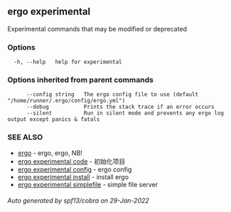 ## ergo experimental

Experimental commands that may be modified or deprecated

### Options

```
  -h, --help   help for experimental
```

### Options inherited from parent commands

```
      --config string   The ergo config file to use (default "/home/runner/.ergo/config/ergo.yml")
      --debug           Prints the stack trace if an error occurs
      --silent          Run in silent mode and prevents any ergo log output except panics & fatals
```

### SEE ALSO

* [ergo](ergo.md)	 - ergo, ergo, NB!
* [ergo experimental code](ergo_experimental_code.md)	 - 初始化项目
* [ergo experimental config](ergo_experimental_config.md)	 - ergo config
* [ergo experimental install](ergo_experimental_install.md)	 - install ergo
* [ergo experimental simplefile](ergo_experimental_simplefile.md)	 - simple file server

###### Auto generated by spf13/cobra on 29-Jan-2022
